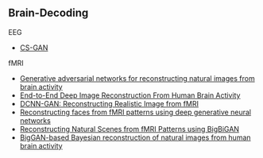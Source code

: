 <a id="Brain"></a>

## Brain-Decoding

EEG

- [CS-GAN](https://arxiv.org/abs/2102.04456v1)

fMRI

- [Generative adversarial networks for reconstructing natural images from brain activity](https://www.biorxiv.org/content/10.1101/226688v3.full)
- [End-to-End Deep Image Reconstruction From Human Brain Activity](https://www.frontiersin.org/articles/10.3389/fncom.2019.00021/full)
- [DCNN-GAN: Reconstructing Realistic Image from fMRI](https://arxiv.org/abs/1901.07368)
- [Reconstructing faces from fMRI patterns using deep generative neural networks](https://www.nature.com/articles/s42003-019-0438-y)
- [Reconstructing Natural Scenes from fMRI Patterns using BigBiGAN](https://arxiv.org/abs/2001.11761)
- [BigGAN-based Bayesian reconstruction of natural images from human brain activity](https://arxiv.org/abs/2003.06105)
